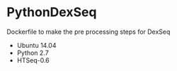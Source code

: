 # PythonDexSeq
Dockerfile to make the pre processing steps for DexSeq

- Ubuntu 14.04
- Python 2.7
- HTSeq-0.6
